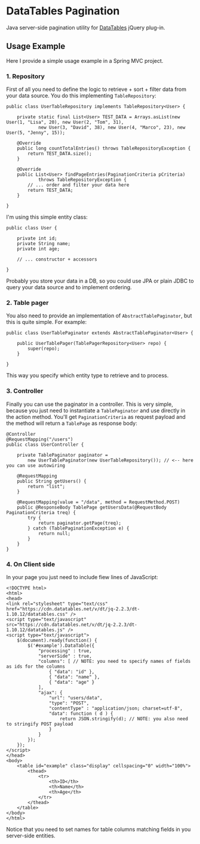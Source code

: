 # DataTables Pagination

Java server-side pagination utility for [DataTables](https://datatables.net/) jQuery plug-in.

## Usage Example

Here I provide a simple usage example in a Spring MVC project.

### 1. Repository

First of all you need to define the logic to retrieve + sort + filter data from your data source. 
You do this implementing `TableRepository`:

    public class UserTableRepository implements TableRepository<User> {
    
        private static final List<User> TEST_DATA = Arrays.asList(new User(1, "Lisa", 20), new User(2, "Tom", 31),
                new User(3, "David", 38), new User(4, "Marco", 23), new User(5, "Jenny", 15));
    
        @Override
        public long countTotalEntries() throws TableRepositoryException {
            return TEST_DATA.size();
        }
    
        @Override
        public List<User> findPageEntries(PaginationCriteria pCriteria)
                throws TableRepositoryException {
            // ... order and filter your data here
            return TEST_DATA;
        }
    
    }

I'm using this simple entity class:

    public class User {
    
        private int id;
        private String name;
        private int age;
        
        // ... constructor + accessors
        
    }

Probably you store your data in a DB, so you could use JPA or plain JDBC to query your data source and to implement ordering.

### 2. Table pager

You also need to provide an implementation of `AbstractTablePaginator`, but this is quite simple. For example:

    public class UserTablePaginator extends AbstractTablePaginator<User> {
    
        public UserTablePager(TablePagerRepository<User> repo) {
            super(repo);
        }
    
    }

This way you specify which entity type to retrieve and to process.

### 3. Controller

Finally you can use the paginator in a controller.
This is very simple, because you just need to instantiate a `TablePaginator` and use directly in the action method. 
You'll get `PaginationCriteria` as request payload and the method will return a `TablePage` as response body:

    @Controller
    @RequestMapping("/users")
    public class UserController {
    
        private TablePaginator paginator = 
            new UserTablePaginator(new UserTableRepository()); // <-- here you can use autowiring
    
        @RequestMapping
        public String getUsers() {
            return "list";
        }
    
        @RequestMapping(value = "/data", method = RequestMethod.POST)
        public @ResponseBody TablePage getUsersData(@RequestBody PaginationCriteria treq) {
            try {
                return paginator.getPage(treq);
            } catch (TablePaginationException e) {
                return null;
            }
        }
    }

### 4. On Client side

In your page you just need to include fiew lines of JavaScript:

    <!DOCTYPE html>
    <html>
    <head>
    <link rel="stylesheet" type="text/css" href="https://cdn.datatables.net/v/dt/jq-2.2.3/dt-1.10.12/datatables.css" />
    <script type="text/javascript" src="https://cdn.datatables.net/v/dt/jq-2.2.3/dt-1.10.12/datatables.js" />
    <script type="text/javascript">
        $(document).ready(function() {
            $('#example').DataTable({
                "processing" : true,
                "serverSide" : true,
                "columns": [ // NOTE: you need to specify names of fields as ids for the columns
                    { "data": "id" },
                    { "data": "name" },
                    { "data": "age" }
                ],
                "ajax": {
                    "url": "users/data",
                    "type": "POST",
                    "contentType" : "application/json; charset=utf-8",			    
                    "data": function ( d ) {
                        return JSON.stringify(d); // NOTE: you also need to stringify POST payload
                    }
                }
            });
        });
    </script>
    </head>
    <body>
        <table id="example" class="display" cellspacing="0" width="100%">
            <thead>
                <tr>
                    <th>ID</th>
                    <th>Name</th>
                    <th>Age</th>
                </tr>
            </thead>
        </table>
    </body>
    </html>

Notice that you need to set names for table columns matching fields in you server-side entities.
